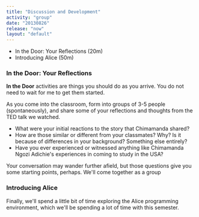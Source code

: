 ```yaml
---
title: "Discussion and Development"
activity: "group"
date: "20130826"
release: "now"
layout: "default"
---
```


* In the Door: Your Reflections (20m)
* Introducing Alice (50m)

### In the Door: Your Reflections

**In the Door** activities are things you should do as you arrive. You do not need to wait for me to get them started.

As you come into the classroom, form into groups of 3-5 people (spontaneously), and share some of your reflections and thoughts from the TED talk we watched.

* What were your initial reactions to the story that Chimamanda shared?
* How are those similar or different from your classmates? Why? Is it because of differences in your background? Something else entirely?
* Have you ever experienced or witnessed anything like Chimamanda Ngozi Adichie's experiences in coming to study in the USA?

Your conversation may wander further afield, but those questions give you some starting points, perhaps. We'll come together as a group 

### Introducing Alice

Finally, we'll spend a little bit of time exploring the Alice programming environment, which we'll be spending a lot of time with this semester.
